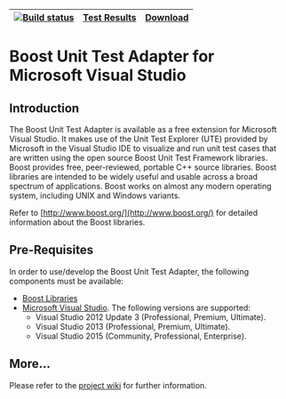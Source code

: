 | [![Build status](https://ci.appveyor.com/api/projects/status/p5mmwdluc4koni13/branch/master?svg=true)](https://ci.appveyor.com/project/guwirth/vs-boost-unit-test-adapter/branch/master) | [Test Results](https://ci.appveyor.com/project/guwirth/vs-boost-unit-test-adapter/branch/master/tests) | [Download](https://ci.appveyor.com/project/guwirth/vs-boost-unit-test-adapter/branch/master/artifacts) |
| --- | --- | --- |

# Boost Unit Test Adapter for Microsoft Visual Studio

## Introduction
The Boost Unit Test Adapter is available as a free extension for Microsoft Visual Studio. It makes use of the Unit Test Explorer (UTE) provided by Microsoft in the Visual Studio IDE to visualize and run unit test cases that are written using the open source Boost Unit Test Framework libraries. Boost provides free, peer-reviewed, portable C++ source libraries. Boost libraries are intended to be widely useful and usable across a broad spectrum of applications. Boost works on almost any modern operating system, including UNIX and Windows variants.

Refer to [http://www.boost.org/](http://www.boost.org/) for detailed information about the Boost libraries.

## Pre-Requisites

In order to use/develop the Boost Unit Test Adapter, the following components must be available:  
- [Boost Libraries](http://www.boost.org/users/download/)
- [Microsoft Visual Studio](https://www.visualstudio.com/). The following versions are supported:
  + Visual Studio 2012 Update 3 (Professional, Premium, Ultimate).
  + Visual Studio 2013 (Professional, Premium, Ultimate).
  + Visual Studio 2015 (Community, Professional, Enterprise).

## More...

Please refer to the [project wiki](https://github.com/etas/vs-boost-unit-test-adapter/wiki) for further information.
